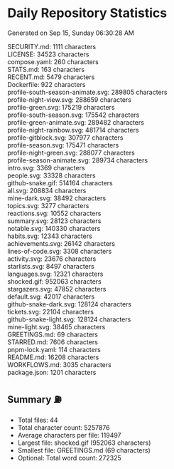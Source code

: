 # Daily Repository Statistics
Generated on Sep 15, Sunday 06:30:28 AM  

SECURITY.md: 1111 characters  
LICENSE: 34523 characters  
compose.yaml: 260 characters  
STATS.md: 163 characters  
RECENT.md: 5479 characters  
Dockerfile: 922 characters  
profile-south-season-animate.svg: 289805 characters  
profile-night-view.svg: 288659 characters  
profile-green.svg: 175219 characters  
profile-south-season.svg: 175542 characters  
profile-green-animate.svg: 289482 characters  
profile-night-rainbow.svg: 481714 characters  
profile-gitblock.svg: 307977 characters  
profile-season.svg: 175471 characters  
profile-night-green.svg: 288077 characters  
profile-season-animate.svg: 289734 characters  
intro.svg: 3369 characters  
people.svg: 33328 characters  
github-snake.gif: 514164 characters  
all.svg: 208834 characters  
mine-dark.svg: 38492 characters  
topics.svg: 3277 characters  
reactions.svg: 10552 characters  
summary.svg: 28123 characters  
notable.svg: 140330 characters  
habits.svg: 12343 characters  
achievements.svg: 26142 characters  
lines-of-code.svg: 3308 characters  
activity.svg: 23676 characters  
starlists.svg: 8497 characters  
languages.svg: 12321 characters  
shocked.gif: 952063 characters  
stargazers.svg: 47852 characters  
default.svg: 42017 characters  
github-snake-dark.svg: 128124 characters  
tickets.svg: 22104 characters  
github-snake-light.svg: 128124 characters  
mine-light.svg: 38465 characters  
GREETINGS.md: 69 characters  
STARRED.md: 7606 characters  
pnpm-lock.yaml: 114 characters  
README.md: 16208 characters  
WORKFLOWS.md: 3035 characters  
package.json: 1201 characters  

## Summary ⛽  
- Total files: 44  
- Total character count: 5257876  
- Average characters per file: 119497  
- Largest file: shocked.gif (952063 characters)  
- Smallest file: GREETINGS.md (69 characters)  
- Optional: Total word count: 272325  
